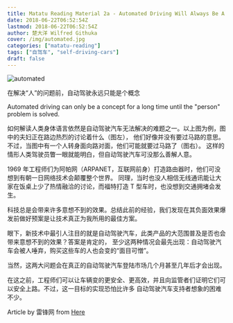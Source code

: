 ```yaml
---
title: Matatu Reading Material 2a - Automated Driving Will Always Be A Concept 自动驾驶永远只能是个概念.
date: 2018-06-22T06:52:54Z
lastmod: 2018-06-22T06:52:54Z
author: 楚大洋 Wilfred Githuka
cover: /img/automated.jpg
categories: ["matatu-reading"]
tags: ["自驾车", "self-driving-cars"]
draft: false
---
```

![automated](/img/automated.jpg)

在解决“人”的问题前，自动驾驶永远只能是个概念

Automated driving can only be a concept for a long time until the "person" problem is solved.
<!--more-->

如何解读人类身体语言依然是自动驾驶汽车无法解决的难题之一。以上图为例，图中的夫妇正在路边热烈的讨论着什么（图左），
他们好像并没有要过马路的意思。不过，当图中有一个人转身面向路对面，他们可能就要过马路了（图右）。
这样的情形人类驾驶员瞥一眼就能明白，但自动驾驶汽车可没那么善解人意。


1969 年工程师们为阿帕网（ARPANET，互联网前身）打造路由器时，他们可没想到有朝一日网络技术会颠覆整个世界。
同理，当时也没人相信无线通讯能让大家在饭桌上少了热情融洽的讨论，而福特打造 T 型车时，也没想到交通拥堵会发生。

科技总是会带来许多意想不到的效果。总结此前的经验，我们发现在其负面效果爆发前做好预案是让技术真正为我所用的最佳方案。

眼下，新技术中最引人注目的就是自动驾驶汽车，此类产品的大范围普及是否也会带来意想不到的效果？答案是肯定的，
至少这两种情况会最先出现：自动驾驶汽车会被人唾弃，购买这些车的人也会变的“面目可憎”。

当然，这两大问题会在真正的自动驾驶汽车登陆市场几个月甚至几年后才会出现。

在这之前，工程师们可以让车辆变的更安全、更高效，并且向监管者们证明它们可以安全上路。不过，这一目标的实现恐怕比许多
自动驾驶汽车支持者想象的困难不少。

Article by 雷锋网 from [Here](https://m.zol.com.cn/miparticle/6503197.html)

